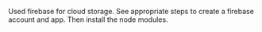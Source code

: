Used firebase for cloud storage.
See appropriate steps to create a firebase account and app. 
Then install the node modules.
